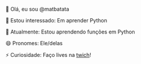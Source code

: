 👋 Olá, eu sou @matbatata

👀 Estou interessado: Em aprender Python

🌱 Atualmente: Estou aprendendo funções em Python

😄 Pronomes: Ele/delas

⚡ Curiosidade: Faço lives na [twich](https://www.twitch.tv/matbatata_batata)!
